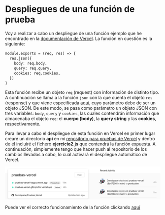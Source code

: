 # Despliegues de una función de prueba

Voy a realizar a cabo un despliegue de una función ejemplo que he encontrado en la [documentación de Vercel](https://vercel.com/docs/serverless-functions/introduction). La función en cuestión es la siguiente:

```
module.exports = (req, res) => {
  res.json({
    body: req.body,
    query: req.query,
    cookies: req.cookies,
  })
}
```

Esta función recibe un objeto `req` (request) con información de distinto tipo. A continuación se llama a la función `json` con la que cuenta el objeto `res` (response) y que viene especificada [aquí](https://vercel.com/docs/runtimes#official-runtimes/node-js/node-js-request-and-response-objects), cuyo parámetro debe de ser un objeto JSON. De este modo, se pasa como parámetro un objeto JSON con tres variables: `body`, `query` y `cookies`, las cuales contendrán información que almacenaba el objeto `req`: el **cuerpo (body)**, la **query string** y las **cookies**, respectivamente.

Para llevar a cabo el despliegue de esta función en Vercel en primer lugar crearé un directorio **api** en mi [repositorio para pruebas de Vercel](https://github.com/Davidspace/Pruebas_Vercel) y dentro de él incluiré el fichero **ejercicio2.js** que contendrá la función expuesta. A continuación, simplemente tengo que hacer push al repositorio de los cambios llevados a cabo, lo cuál activará el despliegue automático de Vercel.

![Despligue en Vercel](https://github.com/Davidspace/Ejercicios_IV/blob/main/Serverless%20computing/imagenes/deployed-vercel.png)

Puede ver el correcto funcionamiento de la función clickando [aquí](https://pruebas-vercel-cjvfl00u3.vercel.app/api/ejercicio2.js?funciona=si)
